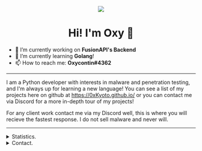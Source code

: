 <p align=center>
  <img src="https://avatars3.githubusercontent.com/u/66761259?s=200"/>
</p>
<h1 align=center>Hi! I'm Oxy 👋</h1>

- 🔭 I’m currently working on **FusionAPI's Backend**
- 🌱 I’m currently learning **Golang**!
- 📫 How to reach me: **Oxycontin#4362**

<hr>

I am a Python developer with interests in malware and penetration testing, and I'm always up for learning a new language! You can see a list of my projects here on github at https://0xKyoto.github.io/ or you can contact me via Discord for a more in-depth tour of my projects!

For any client work contact me via my Discord well, this is where you will recieve the fastest response. I do not sell malware and never will.

<hr>

<details>
      <summary>Statistics.</summary>
  <p align=center>
    <a href="https://github.com/0xKyoto">
      <img align="center" src="https://github-readme-stats.vercel.app/api?username=0xKyoto&show_icons=true&include_all_commits=true&show_icons=true&title_color=303030&icon_color=303030&text_color=303030&bg_color=ffffff&hide_border=true" alt="Oxy's Statistics." />
      <img align="center" src="https://github-readme-stats.vercel.app/api/top-langs/?username=0xKyoto&show_icons=true&show_icons=true&title_color=fff&icon_color=303030&text_color=303030&bg_color=ffffff&hide_border=true" alt="Oxy's Statistics." />
    </a>
  </p>
</details>
<details>
      <summary>Contact.</summary>
  <p align=center>
    <a href="https://github.com/0xKyoto">Github lol.</a>
    <br>
    <a href="mailto:oxy@pleasedox.me">oxy@pleasedox.me</a>
    <br>
    <a href="https://twitter.com/SimpSwapper">@SimpSwapper</a>
    <br>
    <a href="https://discord.gg/HUV7HWh">Oxycontin#4362</a>
  </p>
</details>
